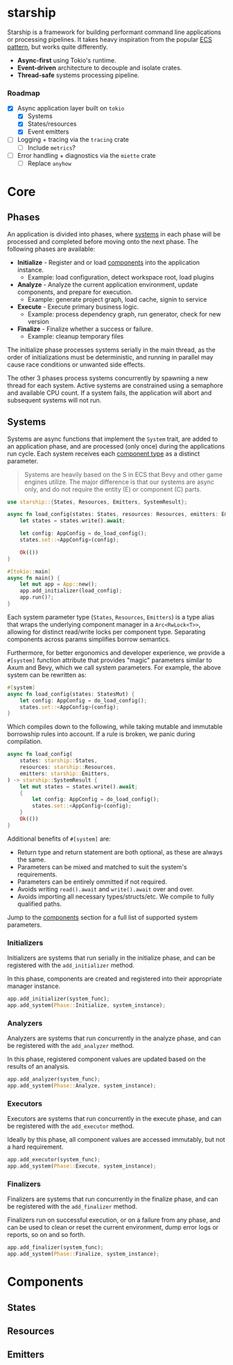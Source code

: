 # starship

Starship is a framework for building performant command line applications or processing pipelines.
It takes heavy inspiration from the popular
[ECS pattern](https://en.wikipedia.org/wiki/Entity_component_system), but works quite differently.

- **Async-first** using Tokio's runtime.
- **Event-driven** architecture to decouple and isolate crates.
- **Thread-safe** systems processing pipeline.

### Roadmap

- [x] Async application layer built on `tokio`
  - [x] Systems
  - [x] States/resources
  - [x] Event emitters
- [ ] Logging + tracing via the `tracing` crate
  - [ ] Include `metrics`?
- [ ] Error handling + diagnostics via the `miette` crate
  - [ ] Replace `anyhow`

# Core

## Phases

An application is divided into phases, where [systems](#systems) in each phase will be processed and
completed before moving onto the next phase. The following phases are available:

- **Initialize** - Register and or load [components](#components) into the application instance.
  - Example: load configuration, detect workspace root, load plugins
- **Analyze** - Analyze the current application environment, update components, and prepare for
  execution.
  - Example: generate project graph, load cache, signin to service
- **Execute** - Execute primary business logic.
  - Example: process dependency graph, run generator, check for new version
- **Finalize** - Finalize whether a success or failure.
  - Example: cleanup temporary files

The initialize phase processes systems serially in the main thread, as the order of initializations
must be deterministic, and running in parallel may cause race conditions or unwanted side effects.

The other 3 phases process systems concurrently by spawning a new thread for each system. Active
systems are constrained using a semaphore and available CPU count. If a system fails, the
application will abort and subsequent systems will not run.

## Systems

Systems are async functions that implement the `System` trait, are added to an application phase,
and are processed (only once) during the applications run cycle. Each system receives each
[component type](#components) as a distinct parameter.

> Systems are heavily based on the S in ECS that Bevy and other game engines utilize. The major
> difference is that our systems are async only, and do not require the entity (E) or component (C)
> parts.

```rust
use starship::{States, Resources, Emitters, SystemResult};

async fn load_config(states: States, resources: Resources, emitters: Emitters) -> SystemResult {
	let states = states.write().await;

	let config: AppConfig = do_load_config();
	states.set::<AppConfig>(config);

	Ok(())
}

#[tokio::main]
async fn main() {
	let mut app = App::new();
	app.add_initializer(load_config);
	app.run()?;
}
```

Each system parameter type (`States`, `Resources`, `Emitters`) is a type alias that wraps the
underlying component manager in a `Arc<RwLock<T>>`, allowing for distinct read/write locks per
component type. Separating components across params simplifies borrow semantics.

Furthermore, for better ergonomics and developer experience, we provide a `#[system]` function
attribute that provides "magic" parameters similar to Axum and Bevy, which we call system
parameters. For example, the above system can be rewritten as:

```rust
#[system]
async fn load_config(states: StatesMut) {
	let config: AppConfig = do_load_config();
	states.set::<AppConfig>(config);
}
```

Which compiles down to the following, while taking mutable and immutable borrowship rules into
account. If a rule is broken, we panic during compilation.

```rust
async fn load_config(
	states: starship::States,
	resources: starship::Resources,
	emitters: starship::Emitters,
) -> starship::SystemResult {
    let mut states = states.write().await;
    {
        let config: AppConfig = do_load_config();
        states.set::<AppConfig>(config);
    }
    Ok(())
}
```

Additional benefits of `#[system]` are:

- Return type and return statement are both optional, as these are always the same.
- Parameters can be mixed and matched to suit the system's requirements.
- Parameters can be entirely ommitted if not required.
- Avoids writing `read().await` and `write().await` over and over.
- Avoids importing all necessary types/structs/etc. We compile to fully qualified paths.

Jump to the [components](#components) section for a full list of supported system parameters.

### Initializers

Initializers are systems that run serially in the initialize phase, and can be registered with the
`add_initializer` method.

In this phase, components are created and registered into their appropriate manager instance.

```rust
app.add_initializer(system_func);
app.add_system(Phase::Initialize, system_instance);
```

### Analyzers

Analyzers are systems that run concurrently in the analyze phase, and can be registered with the
`add_analyzer` method.

In this phase, registered component values are updated based on the results of an analysis.

```rust
app.add_analyzer(system_func);
app.add_system(Phase::Analyze, system_instance);
```

### Executors

Executors are systems that run concurrently in the execute phase, and can be registered with the
`add_executor` method.

Ideally by this phase, all component values are accessed immutably, but not a hard requirement.

```rust
app.add_executor(system_func);
app.add_system(Phase::Execute, system_instance);
```

### Finalizers

Finalizers are systems that run concurrently in the finalize phase, and can be registered with the
`add_finalizer` method.

Finalizers run on successful execution, or on a failure from any phase, and can be used to clean or
reset the current environment, dump error logs or reports, so on and so forth.

```rust
app.add_finalizer(system_func);
app.add_system(Phase::Finalize, system_instance);
```

# Components

## States

## Resources

## Emitters
